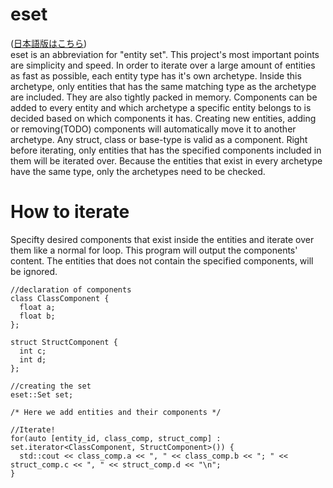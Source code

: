 # eset
([日本語版はこちら](READMEJP.md))<br/>
eset is an abbreviation for "entity set". This project's most important points are simplicity and speed.
In order to iterate over a large amount of entities as fast as possible, each entity type has it's own archetype. Inside this archetype, only entities that has the same matching type as the archetype are included. They are also tightly packed in memory.
Components can be added to every entity and which archetype a specific entity belongs to is decided based on which components it has. Creating new entities, adding or removing(TODO) components will automatically move it to another archetype.
Any struct, class or base-type is valid as a component.
Right before iterating, only entities that has the specified components included in them will be iterated over.
Because the entities that exist in every archetype have the same type, only the archetypes need to be checked.

# How to iterate
Specifty desired components that exist inside the entities and iterate over them like a normal for loop. This program will output the components' content. The entities that does not contain the specified components, will be ignored.
```
//declaration of components
class ClassComponent {
  float a;
  float b;
};

struct StructComponent {
  int c;
  int d;
};

//creating the set
eset::Set set;

/* Here we add entities and their components */

//Iterate!
for(auto [entity_id, class_comp, struct_comp] : set.iterator<ClassComponent, StructComponent>()) {
  std::cout << class_comp.a << ", " << class_comp.b << "; " << struct_comp.c << ", " << struct_comp.d << "\n";
}
```

